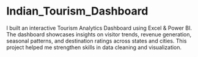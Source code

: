# Indian_Tourism_Dashboard
I built an interactive Tourism Analytics Dashboard using Excel &amp; Power BI. The dashboard showcases insights on visitor trends, revenue generation, seasonal patterns, and destination ratings across states and cities. This project helped me strengthen skills in data cleaning and visualization.
